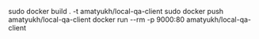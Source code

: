 sudo docker build . -t amatyukh/local-qa-client
sudo docker push amatyukh/local-qa-client
docker run --rm -p 9000:80 amatyukh/local-qa-client
